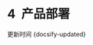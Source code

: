 # 4  产品部署
更新时间 {docsify-updated}<br />
<a name="MBI00"></a>

<!-- ## 4.1  部署架构说明

聆鉴产品的部署主要由五部分组成，逻辑架构如下：<br />![](<../../assets/images/(385).png#height=277&width=415>)[[优化4]](commonProblem/#优化4)<br />Ø  **负载均衡服务**：对客户的服务请求进行转发，支撑标签库应用与接口服务应用实现高可用，可采用软负载或者硬负载的方式，产品默认采用 Ngnix 软负载方式，需要申请相应的服务器，同时也可以直接使用企业内部的负载服务或者硬负载(F5)。在单机模式下不需要部署该服务。<br />Ø  **标签库应用与接口服务**：为客户提供聆鉴产品的 WEB 应用与接口服务，支撑线性扩展，按需配置相应的服务器，通过 nginx + keepalived 实现高可用。<br />Ø  **缓存服务**：提升产品在部分查询场景的响应速度，产品默认采用 Redis 做为缓存服务，可统一使用企业提供的缓存服务，非必须部署模块。<br />Ø  **配置库**：存储标签库的相关元数据，如系统用户信息、系统权限信息、系统日志、标签目录信息、标签属性信息等元数据，聆鉴产品默认采用 PostgreSQL 数据库，也支持 mysql、oracle 等数据库，其中 oracle 需要客户提供相应的数据库，也可以直接使用企业提供的相应数据库服务。<br />Ø  **运算库：**用于进行标签的生成与存储、群体的计算与存储等内容，依赖于生成标签的源数据，即企业相应的业务数据，运算库在物理上可以单独部署但需要将相应的业务数据抽取至运算库中，会造成数据资源的重复存储，所以在常见的实践中运算库会直接在企业数据仓库/数据中台分析层上划分相应的数据平台账户与数据访问权限，即物理上是存在于企业的数据仓库/数据中台上。聆鉴产品运算库支持多种数据平台，包括：Oracle、HADOOP(Hive+Hbase+Impala)、Greenplum、GBase 8a、星环大数据平台、高斯 DB200、阿里云(maxcompute+ADS)、华为大数据平台等。
<a name="KCPYK"></a>

## 4.2  部署方式说明

产品支持线性扩展部署，可通过灵活地扩展服务器数量提升系统处理能力，满足不同的标签处理与应用需求，常见的部署架构有以下三种方式：
<a name="nG7rh"></a>

### 4.2.1  单机部署方式

![](<../../assets/images/(386).png#height=118&width=239>)<br /> [[优化5]](commonProblem/#优化5)<br />**部署内容：**单台服务器安装应用、数据库。<br />**适用场景：**验证产品功能或无须对接直接业务系统的场景。<br />**部署说明：**部署简单，支持并发数较小，不支持高可用。<br />**资源需求：**1 台应用服务器，CPU:4 核、内存：16G、存储：300G 以上。
<a name="sqiQ4"></a>

### 4.2.2  典型部署方式

![](<../../assets/images/(387).png#height=146&width=278>)<br />[[优化6]](commonProblem/#优化6) <br />**部署内容：**双应用服务器(集群)、单数据库节点、单软负载节点。<br />**适用场景：**对稳定性要求不是特别高，同时画像查询并发要求低于 500。<br />**部署说明：**整体架构较为稳定，投入较低，基本能满足日常的应用情况，但如果发生超大并发或数据库宕机，会影响正常使用。<br />**资源需求：**1 台数据库服务器：CPU:16 核、内存：64G、存储：500G 以上(按需)；<br />2 台应用服务器：CPU:8 核、内存：16G、存储：300G 以上；<br />1 台负载均衡服务器：CPU:8 核、内存：8G、存储：100G 以上。
<a name="oAqmC"></a>

### 4.2.3  推荐部署方式

![](<../../assets/images/(388).png#height=146&width=251>)<br />[[优化7]](commonProblem/#优化7) <br />**部署内容：**应用服务器集群（按并发要求扩展)、缓存服务器集群、数据库集群(数据平台)、软负载集群(硬负载)。<br />**适用场景：**与业务系统深度对接等对稳定性要求非常高的场景。<br />**部署说明：**部署复杂，并发能力较好，服务稳定，集群节点宕机不影响总体服务。<br />**资源配置[：**2 台数据库服务器以上：CPU:16 核、内存：64G、存储：1T 以上(按需)；<br />2 台应用服务器以上、CPU:8 核、内存：32G、存储：300G 以上；<br />2 台接口服务器以上：CPU: 16 核、内存：32G、存储：100G 以上；<br />2 台负载均衡服务器以上：CPU:8 核、内存：8G、存储：100G 以上；[[优化8]](commonProblem/8) 
<a name="fA9jY"></a>

## 4.3  部署指南

[[优化9]](commonProblem/#优化9) 
这里面要按照三种部署方式将部署指引写出来，可以先将单机、典型这两种方式先写出来，要将部署前准备的内容、然后怎样部署、怎样确认写出来。<br />要尽量简单易懂，要将目标用户看成是非常初级的部署人员，甚至是分析师。<br />产品部署兼容多种数据平台，常见有 MySQL、Oracle、PostgreSQL、Greenplum、Gbase8、SAP HANA、Gauss、Hadoop、星环大数据平台、阿里云大数据平台等。<br />产品部署的操作主要分为两部分操作，<br />1、数据库操作：准备产品系统运行所需的数据库环境；<br />2、产品系统配置：配置产品指向准备好的数据库环境。<br />因此部署只需两个步骤：<br />步骤一：执行数据库初始化脚本；<br />步骤二：填写应用中的数据源配置如数据库 ip、账号、密码等信息，启动应用。<br />等待应用启动完毕后，即可访问地址 http://IP:PORT/taglib 访问系统，登录超级管理员账号，上传证书激活系统，即可正常使用。
<a name="oqcHt"></a> -->
